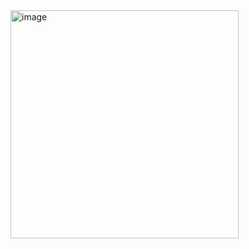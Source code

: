 <img width="365" alt="image" src="https://github.com/user-attachments/assets/2b5a4b8c-2d66-467f-985d-1d5be9516685" />
